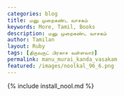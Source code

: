 ```yaml
---  
categories: blog  
title: மனு முறைகண்ட வாசகம்
keywords: More, Tamil, Books  
description: மனு முறைகண்ட வாசகம்
author: Tamilan  
layout: Ruby  
tags: [திருவருட் பிரகாச வள்ளலார்]
permalink: manu_murai_kanda_vasakam  
featured: /images/noolkal_96_6.png  
---  
```

{% include install_nool.md %} 

